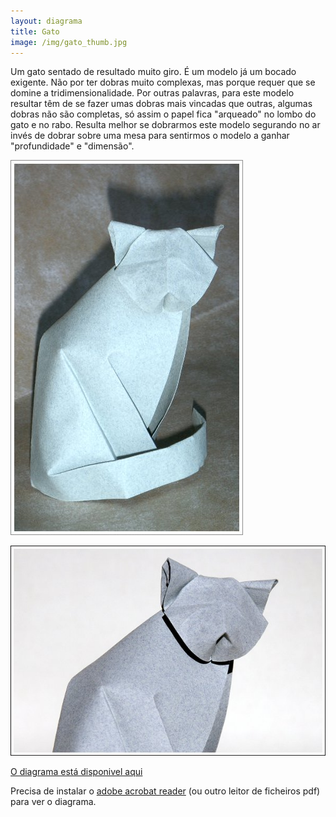 ```yaml
---
layout: diagrama
title: Gato
image: /img/gato_thumb.jpg
---
```


Um gato sentado de resultado muito giro. É um modelo já um bocado exigente. Não por ter dobras muito complexas, mas porque requer que se domine a tridimensionalidade. Por outras palavras, para este modelo resultar têm de se fazer umas dobras mais vincadas que outras, algumas dobras não são completas, só assim o papel fica "arqueado" no lombo do gato e no rabo. Resulta melhor se dobrarmos este modelo segurando no ar invés de dobrar sobre uma mesa para sentirmos o modelo a ganhar "profundidade" e "dimensão".

![Gato](/img/gato.jpg)

![Gato](/img/gato2.jpg)

[O diagrama está disponivel aqui](/img/gato.pdf)

Precisa de instalar o [adobe acrobat reader](http://get.adobe.com/br/reader/) (ou outro leitor de ficheiros pdf) para ver o diagrama.